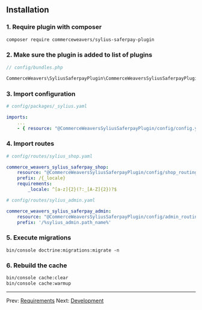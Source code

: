 ## Installation

### 1. Require plugin with composer

```bash
composer require commerceweavers/sylius-saferpay-plugin
```

### 2. Make sure the plugin is added to list of plugins

```php
// config/bundles.php

CommerceWeavers\SyliusSaferpayPlugin\CommerceWeaversSyliusSaferpayPlugin::class => ['all' => true],
```

### 3. Import configuration

```yaml
# config/packages/_sylius.yaml

imports:
    ...
    - { resource: "@CommerceWeaversSyliusSaferpayPlugin/config/config.yaml" }
```

### 4. Import routes

```yaml
# config/routes/sylius_shop.yaml

commerce_weavers_sylius_saferpay_shop:
    resource: "@CommerceWeaversSyliusSaferpayPlugin/config/shop_routing.yml"
    prefix: /{_locale}
    requirements:
        _locale: ^[a-z]{2}(?:_[A-Z]{2})?$

# config/routes/sylius_admin.yaml

commerce_weavers_sylius_saferpay_admin:
    resource: "@CommerceWeaversSyliusSaferpayPlugin/config/admin_routing.yml"
    prefix: '/%sylius_admin.path_name%'
```

### 5. Execute migrations

```
bin/console doctrine:migrations:migrate -n
```

### 6. Rebuild the cache

```bash
bin/console cache:clear
bin/console cache:warmup
```

---

Prev: [Requirements](requirements.md)
Next: [Development](development.md)
